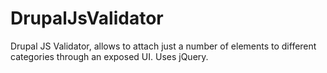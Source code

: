 # DrupalJsValidator
Drupal JS Validator, allows to attach just a number of elements to different categories through an exposed UI. Uses jQuery.
